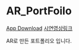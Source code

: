# AR_PortFoilo


[App Download](https://drive.google.com/uc?id=1T6GphnWQXM2TJBNjT9mHvwRIrI3OPznD&export=download)
[시연영상링크](https://youtu.be/mmdZX5-NVb8)

AR로 만든 포트폴리오 입니다.
